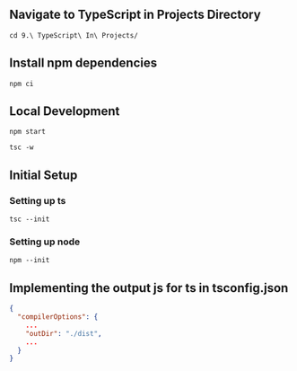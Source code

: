 ## Navigate to TypeScript in Projects Directory

```shell
cd 9.\ TypeScript\ In\ Projects/
```

## Install npm dependencies

```shell
npm ci
```

## Local Development

```shell
npm start
```

```shell
tsc -w
```

## Initial Setup

### Setting up ts

```shell
tsc --init
```

### Setting up node

```shell
npm --init
```

## Implementing the output js for ts in tsconfig.json

```json
{
  "compilerOptions": {
    ...
    "outDir": "./dist",
    ...
  }
}
```
